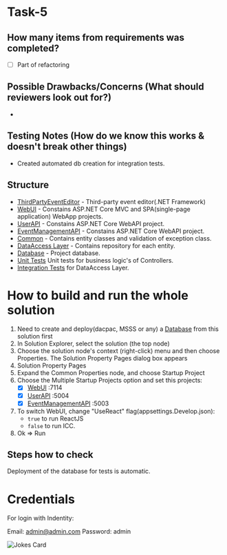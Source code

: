 # Task-5

## How many items from requirements was completed?
- [ ] Part of refactoring

## Possible Drawbacks/Concerns (What should reviewers look out for?)
*

## Testing Notes (How do we know this works & doesn't break other things)
* Created automated db creation for integration tests.

## Structure
* [ThirdPartyEventEditor](/src/ThirdPartyEventEditor/) - Third-party event editor(.NET Framework)
* [WebUI](/src/TicketManagement.WebUI/) - Constains ASP.NET Core MVC and SPA(single-page application) WebApp projects.
* [UserAPI](/src/TicketManagement.UserAPI/) - Constains ASP.NET Core WebAPI project.
* [EventManagementAPI](/src/TicketManagement.EventManagementAPI/) - Constains ASP.NET Core WebAPI project.
* [Common](src/TicketManagement.Common) - Contains entity classes and validation of exception class.
* [DataAccess Layer](src/TicketManagement.DataAccess/) - Contains repository for each entity.
* [Database](src/TicketManagement.Database/) - Project database.
* [Unit Tests](test/TicketManagement.UnitTests/) Unit tests for business logic's of Controllers.
* [Integration Tests](test/TicketManagement.IntegrationTests/) for DataAccess Layer.

# How to build and run the whole solution
1. Need to create and deploy(dacpac, MSSS or any) a [Database](src/TicketManagement.Database/) from this solution first
2. In Solution Explorer, select the solution (the top node)
3. Choose the solution node's context (right-click) menu and then choose Properties. The Solution Property Pages dialog box appears
4. Solution Property Pages
5. Expand the Common Properties node, and choose Startup Project
6. Choose the Multiple Startup Projects option and set this projects:
    - [X] [WebUI](/src/TicketManagement.WebUI/) :7114
    - [X] [UserAPI](/src/TicketManagement.UserAPI/) :5004
    - [X] [EventManagementAPI](/src/TicketManagement.EventManagementAPI/) :5003
7. To switch WebUI, change "UseReact" flag(appsettings.Develop.json):
	- `true` to run ReactJS
	- `false` to run ICC.
8. Ok => Run

## Steps how to check
Deployment of the database for tests is automatic.

# Credentials
For login with Indentity:

Email: admin@admin.com
Password: admin


![Jokes Card](https://readme-jokes.vercel.app/api)